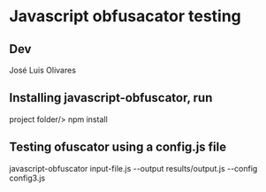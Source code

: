 # Javascript obfusacator testing

## Dev
José Luis Olivares

## Installing javascript-obfuscator, run 
 project folder/> npm install 

## Testing ofuscator using a config.js file 
javascript-obfuscator input-file.js  --output results/output.js --config config3.js